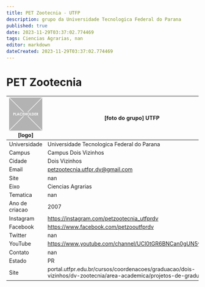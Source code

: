 ```yaml
---
title: PET Zootecnia - UTFP
description: grupo da Universidade Tecnologica Federal do Parana
published: true
date: 2023-11-29T03:37:02.774469
tags: Ciencias Agrarias, nan
editor: markdown
dateCreated: 2023-11-29T03:37:02.774469
---
```


# PET Zootecnia


| ![placeholder.png](/placeholder.png) [logo] | [foto do grupo] UTFP         |
| ------------------------------------------- | ------------------------------------------------- |
| Universidade                                | Universidade Tecnologica Federal do Parana      |
| Campus                                      | Campus Dois Vizinhos            |
| Cidade                                      | Dois Vizinhos             |
| Email                                       | petzootecnia.utfpr.dv@gmail.com             |
| Site                                        | nan              |
| Eixo                                        | Ciencias Agrarias              |
| Tematica                                    | nan          |
| Ano de criacao                              | 2007        |
| Instagram                                   | https://instagram.com/petzootecnia_utfprdv         |
| Facebook                                    | https://www.facebook.com/petzooutfprdv          |
| Twitter                                     | nan           |
| YouTube                                     | https://www.youtube.com/channel/UCl0tGR6BNCan0gUN5yjSDuA           |
| Contato                                     | nan         |
| Estado                                      |  PR            |
| Site                                        | portal.utfpr.edu.br/cursos/coordenacoes/graduacao/dois-vizinhos/dv-zootecnia/area-academica/projetos-de-graduacao |
